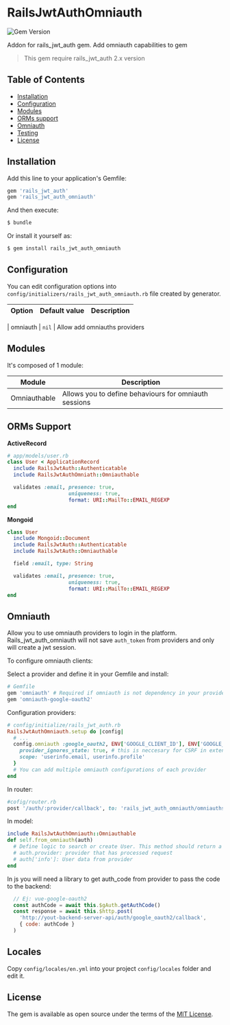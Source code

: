 # RailsJwtAuthOmniauth

![Gem Version](https://badge.fury.io/rb/rails_jwt_auth_omniauth.svg)

Addon for rails_jwt_auth gem. Add omniauth capabilities to gem

> This gem require rails_jwt_auth 2.x version

## Table of Contents

- [Installation](#installation)
- [Configuration](#configuration)
- [Modules](#modules)
- [ORMs support](#orms-support)
- [Omniauth](#omniauth)
- [Testing](#testing-rspec)
- [License](#license)

## Installation

Add this line to your application's Gemfile:

```ruby
gem 'rails_jwt_auth'
gem 'rails_jwt_auth_omniauth'
```

And then execute:

```bash
$ bundle
```

Or install it yourself as:

```bash
$ gem install rails_jwt_auth_omniauth
```

## Configuration

You can edit configuration options into `config/initializers/rails_jwt_auth_omniauth.rb` file created by generator.

| Option                                    | Default value              | Description                                                            |
| ----------------------------------        | ----------------           | ---------------------------------------------------------------------- |

| omniauth                                  | `nil`                      | Allow add omniauths providers

## Modules

It's composed of 1 module:

| Module        | Description                                                                                                     |
| ------------- | --------------------------------------------------------------------------------------------------------------- |
| Omniauthable  | Allows you to define behaviours for omniauth sessions                                                           |

## ORMs Support

**ActiveRecord**

```ruby
# app/models/user.rb
class User < ApplicationRecord
  include RailsJwtAuth::Authenticatable
  include RailsJwtAuthOmniath::Omniauthable

  validates :email, presence: true,
                    uniqueness: true,
                    format: URI::MailTo::EMAIL_REGEXP
end
```

**Mongoid**

```ruby
class User
  include Mongoid::Document
  include RailsJwtAuth::Authenticatable
  include RailsJwtAuth::Omniauthable

  field :email, type: String

  validates :email, presence: true,
                    uniqueness: true,
                    format: URI::MailTo::EMAIL_REGEXP
end
```

## Omniauth

Allow you to use omniauth providers to login in the platform. Rails_jwt_auth_omniauth will not save `auth_token`
from providers and only will create a jwt session.

To configure omniauth clients:

Select a provider and define it in your Gemfile and install:

```ruby
# Gemfile
gem 'omniauth' # Required if omniauth is not dependency in your provider gem
gem 'omniauth-google-oauth2'
```

Configuration providers:

```ruby
# config/initialize/rails_jwt_auth.rb
RailsJwtAuthOmniauth.setup do |config|
  # ...
  config.omniauth :google_oauth2, ENV['GOOGLE_CLIENT_ID'], ENV['GOOGLE_CLIENT_SECRET'], {
    provider_ignores_state: true, # this is neccesary for CSRF in extenals requests
    scope: 'userinfo.email, userinfo.profile'
  }
  # You can add multiple omniauth configurations of each provider
end
```

In router:

```ruby
#cofig/router.rb
post '/auth/:provider/callback', to: 'rails_jwt_auth_omniauth/omniauths#callback' # If not use generator
```

In model:

```ruby
include RailsJwtAuthOmniauth::Omniauthable
def self.from_omniauth(auth)
  # Define logic to search or create User. This method should return a user to be logged
  # auth.provider: provider that has processed request
  # auth['info']: User data from provider
end
```

In js you will need a library to get auth_code from provider to pass the code to the backend:

```js
  // Ej: vue-google-oauth2
  const authCode = await this.$gAuth.getAuthCode()
  const response = await this.$http.post(
    'http://yout-backend-server-api/auth/google_oauth2/callback',
    { code: authCode }
  )
```

## Locales

Copy `config/locales/en.yml` into your project `config/locales` folder and edit it.

## License

The gem is available as open source under the terms of the [MIT License](http://opensource.org/licenses/MIT).
